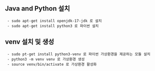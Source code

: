 ## Java and Python 설치
```
 - sudo apt-get install openjdk-17-jdk 로 설치
 - sudo apt-get install python3 로 파이썬 설치
```

## venv 설치 및 생성
```
 - sudo pt-get install python3-venv 로 파이썬 가상환경을 제공하는 모듈 설치
 - python3 -m venv venv 로 가상환경 생성
 - source venv/bin/activate 로 가상환경 활성화
```
